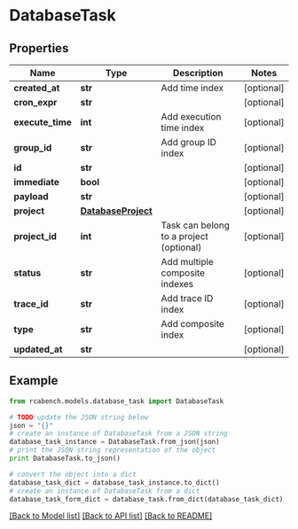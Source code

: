 # DatabaseTask


## Properties

Name | Type | Description | Notes
------------ | ------------- | ------------- | -------------
**created_at** | **str** | Add time index | [optional] 
**cron_expr** | **str** |  | [optional] 
**execute_time** | **int** | Add execution time index | [optional] 
**group_id** | **str** | Add group ID index | [optional] 
**id** | **str** |  | [optional] 
**immediate** | **bool** |  | [optional] 
**payload** | **str** |  | [optional] 
**project** | [**DatabaseProject**](DatabaseProject.md) |  | [optional] 
**project_id** | **int** | Task can belong to a project (optional) | [optional] 
**status** | **str** | Add multiple composite indexes | [optional] 
**trace_id** | **str** | Add trace ID index | [optional] 
**type** | **str** | Add composite index | [optional] 
**updated_at** | **str** |  | [optional] 

## Example

```python
from rcabench.models.database_task import DatabaseTask

# TODO update the JSON string below
json = "{}"
# create an instance of DatabaseTask from a JSON string
database_task_instance = DatabaseTask.from_json(json)
# print the JSON string representation of the object
print DatabaseTask.to_json()

# convert the object into a dict
database_task_dict = database_task_instance.to_dict()
# create an instance of DatabaseTask from a dict
database_task_form_dict = database_task.from_dict(database_task_dict)
```
[[Back to Model list]](../README.md#documentation-for-models) [[Back to API list]](../README.md#documentation-for-api-endpoints) [[Back to README]](../README.md)


